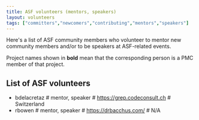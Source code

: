 ```yaml
---
title: ASF volunteers (mentors, speakers)
layout: volunteers
tags: ["committers","newcomers","contributing","mentors","speakers"]
---
```


Here's a list of ASF community members who volunteer to mentor new community members
and/or to be speakers at ASF-related events.

Project names shown in <strong>bold</strong> mean that the corresponding person
is a PMC member of that project.

## List of ASF volunteers

<!--
To add your name to this list, use the same 
format as other entries and keep the list sorted
alphabetically by ASF username. Adding location information
in the last field is optional, use N/A if you don't want
to add that info.

This data is combined with public ASF info found under
https://whimsy.apache.org/public/public_ldap_projects.json , 
by a Web Component loaded for this page.
-->

* bdelacretaz # mentor, speaker # https://grep.codeconsult.ch # Switzerland
* rbowen # mentor, speaker # https://drbacchus.com/ # N/A

<!-- test entries
* some_test_entries_follow_remove_when_this_is_merged
* invalidID # just testing # cyberspace
* bdelacretaz # duplicate, testing, no location field
* bdelacretaz
* bdelacretaz # 3rd copy, testing # with location
-->

